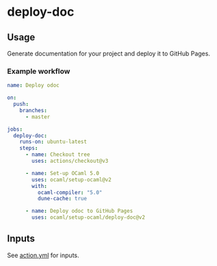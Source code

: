 # deploy-doc

## Usage

Generate documentation for your project and deploy it to GitHub Pages.

### Example workflow

```yml
name: Deploy odoc

on:
  push:
    branches:
      - master

jobs:
  deploy-doc:
    runs-on: ubuntu-latest
    steps:
      - name: Checkout tree
        uses: actions/checkout@v3

      - name: Set-up OCaml 5.0
        uses: ocaml/setup-ocaml@v2
        with:
          ocaml-compiler: "5.0"
          dune-cache: true

      - name: Deploy odoc to GitHub Pages
        uses: ocaml/setup-ocaml/deploy-doc@v2
```

## Inputs

See [action.yml](./action.yml) for inputs.
